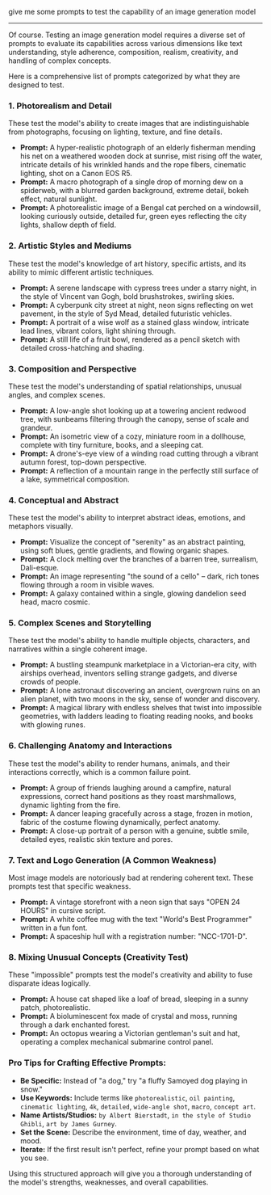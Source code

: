 give me some prompts to test the capability of an image generation model

---

Of course. Testing an image generation model requires a diverse set of prompts to evaluate its capabilities across various dimensions like text understanding, style adherence, composition, realism, creativity, and handling of complex concepts.

Here is a comprehensive list of prompts categorized by what they are designed to test.

### 1. Photorealism and Detail

These test the model's ability to create images that are indistinguishable from photographs, focusing on lighting, texture, and fine details.

- **Prompt:** A hyper-realistic photograph of an elderly fisherman mending his net on a weathered wooden dock at sunrise, mist rising off the water, intricate details of his wrinkled hands and the rope fibers, cinematic lighting, shot on a Canon EOS R5.
- **Prompt:** A macro photograph of a single drop of morning dew on a spiderweb, with a blurred garden background, extreme detail, bokeh effect, natural sunlight.
- **Prompt:** A photorealistic image of a Bengal cat perched on a windowsill, looking curiously outside, detailed fur, green eyes reflecting the city lights, shallow depth of field.

### 2. Artistic Styles and Mediums

These test the model's knowledge of art history, specific artists, and its ability to mimic different artistic techniques.

- **Prompt:** A serene landscape with cypress trees under a starry night, in the style of Vincent van Gogh, bold brushstrokes, swirling skies.
- **Prompt:** A cyberpunk city street at night, neon signs reflecting on wet pavement, in the style of Syd Mead, detailed futuristic vehicles.
- **Prompt:** A portrait of a wise wolf as a stained glass window, intricate lead lines, vibrant colors, light shining through.
- **Prompt:** A still life of a fruit bowl, rendered as a pencil sketch with detailed cross-hatching and shading.

### 3. Composition and Perspective

These test the model's understanding of spatial relationships, unusual angles, and complex scenes.

- **Prompt:** A low-angle shot looking up at a towering ancient redwood tree, with sunbeams filtering through the canopy, sense of scale and grandeur.
- **Prompt:** An isometric view of a cozy, miniature room in a dollhouse, complete with tiny furniture, books, and a sleeping cat.
- **Prompt:** A drone's-eye view of a winding road cutting through a vibrant autumn forest, top-down perspective.
- **Prompt:** A reflection of a mountain range in the perfectly still surface of a lake, symmetrical composition.

### 4. Conceptual and Abstract

These test the model's ability to interpret abstract ideas, emotions, and metaphors visually.

- **Prompt:** Visualize the concept of "serenity" as an abstract painting, using soft blues, gentle gradients, and flowing organic shapes.
- **Prompt:** A clock melting over the branches of a barren tree, surrealism, Dali-esque.
- **Prompt:** An image representing "the sound of a cello" – dark, rich tones flowing through a room in visible waves.
- **Prompt:** A galaxy contained within a single, glowing dandelion seed head, macro cosmic.

### 5. Complex Scenes and Storytelling

These test the model's ability to handle multiple objects, characters, and narratives within a single coherent image.

- **Prompt:** A bustling steampunk marketplace in a Victorian-era city, with airships overhead, inventors selling strange gadgets, and diverse crowds of people.
- **Prompt:** A lone astronaut discovering an ancient, overgrown ruins on an alien planet, with two moons in the sky, sense of wonder and discovery.
- **Prompt:** A magical library with endless shelves that twist into impossible geometries, with ladders leading to floating reading nooks, and books with glowing runes.

### 6. Challenging Anatomy and Interactions

These test the model's ability to render humans, animals, and their interactions correctly, which is a common failure point.

- **Prompt:** A group of friends laughing around a campfire, natural expressions, correct hand positions as they roast marshmallows, dynamic lighting from the fire.
- **Prompt:** A dancer leaping gracefully across a stage, frozen in motion, fabric of the costume flowing dynamically, perfect anatomy.
- **Prompt:** A close-up portrait of a person with a genuine, subtle smile, detailed eyes, realistic skin texture and pores.

### 7. Text and Logo Generation (A Common Weakness)

Most image models are notoriously bad at rendering coherent text. These prompts test that specific weakness.

- **Prompt:** A vintage storefront with a neon sign that says "OPEN 24 HOURS" in cursive script.
- **Prompt:** A white coffee mug with the text "World's Best Programmer" written in a fun font.
- **Prompt:** A spaceship hull with a registration number: "NCC-1701-D".

### 8. Mixing Unusual Concepts (Creativity Test)

These "impossible" prompts test the model's creativity and ability to fuse disparate ideas logically.

- **Prompt:** A house cat shaped like a loaf of bread, sleeping in a sunny patch, photorealistic.
- **Prompt:** A bioluminescent fox made of crystal and moss, running through a dark enchanted forest.
- **Prompt:** An octopus wearing a Victorian gentleman's suit and hat, operating a complex mechanical submarine control panel.

### Pro Tips for Crafting Effective Prompts:

- **Be Specific:** Instead of "a dog," try "a fluffy Samoyed dog playing in snow."
- **Use Keywords:** Include terms like `photorealistic`, `oil painting`, `cinematic lighting`, `4k`, `detailed`, `wide-angle shot`, `macro`, `concept art`.
- **Name Artists/Studios:** `by Albert Bierstadt`, `in the style of Studio Ghibli`, `art by James Gurney`.
- **Set the Scene:** Describe the environment, time of day, weather, and mood.
- **Iterate:** If the first result isn't perfect, refine your prompt based on what you see.

Using this structured approach will give you a thorough understanding of the model's strengths, weaknesses, and overall capabilities.
